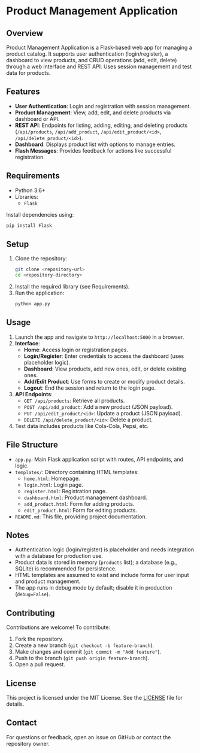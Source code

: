 # Product Management Application

## Overview
Product Management Application is a Flask-based web app for managing a product catalog. It supports user authentication (login/register), a dashboard to view products, and CRUD operations (add, edit, delete) through a web interface and REST API. Uses session management and test data for products.

## Features
- **User Authentication**: Login and registration with session management.
- **Product Management**: View, add, edit, and delete products via dashboard or API.
- **REST API**: Endpoints for listing, adding, editing, and deleting products (`/api/products`, `/api/add_product`, `/api/edit_product/<id>`, `/api/delete_product/<id>`).
- **Dashboard**: Displays product list with options to manage entries.
- **Flash Messages**: Provides feedback for actions like successful registration.

## Requirements
- Python 3.6+
- Libraries:
  - `Flask`

Install dependencies using:
```bash
pip install Flask
```

## Setup
1. Clone the repository:
   ```bash
   git clone <repository-url>
   cd <repository-directory>
   ```
2. Install the required library (see Requirements).
3. Run the application:
   ```bash
   python app.py
   ```

## Usage
1. Launch the app and navigate to `http://localhost:5000` in a browser.
2. **Interface**:
   - **Home**: Access login or registration pages.
   - **Login/Register**: Enter credentials to access the dashboard (uses placeholder logic).
   - **Dashboard**: View products, add new ones, edit, or delete existing ones.
   - **Add/Edit Product**: Use forms to create or modify product details.
   - **Logout**: End the session and return to the login page.
3. **API Endpoints**:
   - `GET /api/products`: Retrieve all products.
   - `POST /api/add_product`: Add a new product (JSON payload).
   - `PUT /api/edit_product/<id>`: Update a product (JSON payload).
   - `DELETE /api/delete_product/<id>`: Delete a product.
4. Test data includes products like Cola-Cola, Pepsi, etc.

## File Structure
- `app.py`: Main Flask application script with routes, API endpoints, and logic.
- `templates/`: Directory containing HTML templates:
  - `home.html`: Homepage.
  - `login.html`: Login page.
  - `register.html`: Registration page.
  - `dashboard.html`: Product management dashboard.
  - `add_product.html`: Form for adding products.
  - `edit_product.html`: Form for editing products.
- `README.md`: This file, providing project documentation.

## Notes
- Authentication logic (login/register) is placeholder and needs integration with a database for production use.
- Product data is stored in memory (`products` list); a database (e.g., SQLite) is recommended for persistence.
- HTML templates are assumed to exist and include forms for user input and product management.
- The app runs in debug mode by default; disable it in production (`debug=False`).

## Contributing
Contributions are welcome! To contribute:
1. Fork the repository.
2. Create a new branch (`git checkout -b feature-branch`).
3. Make changes and commit (`git commit -m "Add feature"`).
4. Push to the branch (`git push origin feature-branch`).
5. Open a pull request.

## License
This project is licensed under the MIT License. See the [LICENSE](LICENSE) file for details.

## Contact
For questions or feedback, open an issue on GitHub or contact the repository owner.